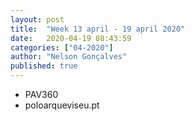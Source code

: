 ```yaml
---
layout: post
title:  "Week 13 april - 19 april 2020"
date:   2020-04-19 08:43:59
categories: ["04-2020"]
author: "Nelson Gonçalves"
published: true
---
```


* PAV360 
* poloarqueviseu.pt

